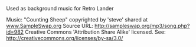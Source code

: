 Used as background music for Retro Lander

Music: "Counting Sheep" copyrighted by 'steve' shared at www.SampleSwap.org
Source URL: http://sampleswap.org/mp3/song.php?id=982
Creative Commons 'Attribution Share Alike' licensed. See: http://creativecommons.org/licenses/by-sa/3.0/